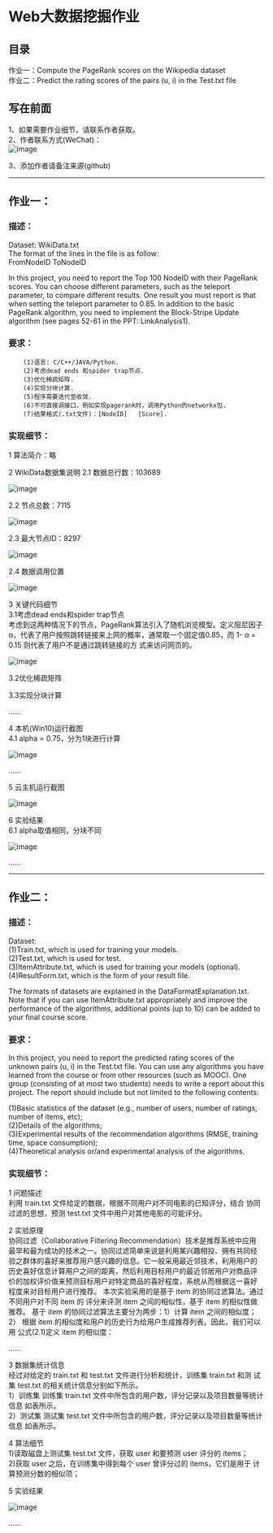 # Web大数据挖掘作业
## 目录
作业一：Compute the PageRank scores on the Wikipedia dataset  
作业二：Predict the rating scores of the pairs (u, i) in the Test.txt file

## 写在前面
1、如果需要作业细节，请联系作者获取。  
2、作者联系方式(WeChat)：  
![image](https://github.com/MIKUOOHASHI/WebBigDataMining/blob/main/all_needed_image/Hello.png)

3、添加作者请备注来源(github)

---------------------------------
## 作业一：
### 描述：
Dataset: WikiData.txt  
The format of the lines in the file is as follow:   
                 FromNodeID ToNodeID  
                 
In this project, you need to report the Top 100 NodeID with their PageRank scores. You can choose different parameters, such as the teleport parameter, to compare different results. One result you must report is that when setting the teleport parameter to 0.85.
In addition to the basic PageRank algorithm, you need to implement the Block-Stripe Update algorithm (see pages 52-61 in the PPT: LinkAnalysis1).

### 要求：
        (1)语言: C/C++/JAVA/Python.
        (2)考虑dead ends 和spider trap节点.
        (3)优化稀疏矩阵.
        (4)实现分块计算.
        (5)程序需要迭代至收敛.
        (6)不可直接调接口，例如实现pagerank时，调用Python的networkx包.
        (7)结果格式(.txt文件)：[NodeID]   [Score].
        
### 实现细节：
1 算法简介：略

2 WikiData数据集说明
  2.1 数据总行数：103689
  
  ![image](https://github.com/MIKUOOHASHI/WebBigDataMining/blob/main/all_needed_image/1.1.png)

  2.2 节点总数：7115
  
  ![image](https://github.com/MIKUOOHASHI/WebBigDataMining/blob/main/all_needed_image/1.2.png)

  2.3 最大节点ID：8297
  
  ![image](https://github.com/MIKUOOHASHI/WebBigDataMining/blob/main/all_needed_image/1.3.png)

  2.4 数据调用位置
  
  ![image](https://github.com/MIKUOOHASHI/WebBigDataMining/blob/main/all_needed_image/1.4.png)

3 关键代码细节  
  3.1考虑dead ends和spider trap节点  
  考虑到这两种情况下的节点，PageRank算法引入了随机浏览模型。定义阻尼因子α，代表了用户按照跳转链接来上网的概率，通常取一个固定值0.85，而 1- α = 0.15 则代表了用户不是通过跳转链接的方   式来访问网页的。
  
  ![image](https://github.com/MIKUOOHASHI/WebBigDataMining/blob/main/all_needed_image/1.5.png)

  3.2优化稀疏矩阵

  3.3实现分块计算

......

4 本机(Win10)运行截图  
  4.1	alpha = 0.75，分为1块进行计算
  
  ![image](https://github.com/MIKUOOHASHI/WebBigDataMining/blob/main/all_needed_image/1.6.png)

......

5 云主机运行截图

![image](https://github.com/MIKUOOHASHI/WebBigDataMining/blob/main/all_needed_image/1.7.png)

6 实验结果  
  6.1 alpha取值相同，分块不同
  
  ![image](https://github.com/MIKUOOHASHI/WebBigDataMining/blob/main/all_needed_image/1.8.png)

......

---------------------------------------
## 作业二：
### 描述：
Dataset:   
        (1)Train.txt, which is used for training your models.  
        (2)Test.txt, which is used for test.   
        (3)ItemAttribute.txt, which is used for training your models (optional).  
        (4)ResultForm.txt, which is the form of your result file.  
        
The formats of datasets are explained in the DataFormatExplanation.txt.   
Note that if you can use ItemAttribute.txt appropriately and improve the performance of the algorithms, additional points (up to 10) can be added to your final course score. 

### 要求：
In this project, you need to report the predicted rating scores of the unknown pairs (u, i) in the Test.txt file. You can use any algorithms you have learned from the course or from other resources (such as MOOC). One group (consisting of at most two students) needs to write a report about this project. The report should include but not limited to the following contents:

(1)Basic statistics of the dataset (e.g., number of users, number of ratings, number of items, etc);   
(2)Details of the algorithms;   
(3)Experimental results of the recommendation algorithms (RMSE, training time, space consumption);   
(4)Theoretical analysis or/and experimental analysis of the algorithms. 
        
### 实现细节：
1 问题描述  
利用 train.txt 文件给定的数据，根据不同用户对不同电影的已知评分，结合 协同过滤的思想，预测 test.txt 文件中用户对其他电影的可能评分。 

2 实验原理  
协同过滤（Collaborative Filtering Recommendation）技术是推荐系统中应用 最早和最为成功的技术之一。协同过滤简单来说是利用某兴趣相投、拥有共同经 验之群体的喜好来推荐用户感兴趣的信息。它一般采用最近邻技术，利用用户的 历史喜好信息计算用户之间的距离，然后利用目标用户的最近邻居用户对商品评 价的加权评价值来预测目标用户对特定商品的喜好程度，系统从而根据这一喜好 程度来对目标用户进行推荐。 本次实验采用的是基于 item 的协同过滤算法。通过不同用户对不同 item 的 评分来评测 item 之间的相似性，基于 item 的相似性做推荐。 基于 item 的协同过滤算法主要分为两步：1）计算 item 之间的相似度；2） 根据 item 的相似度和用户的历史行为给用户生成推荐列表。因此，我们可以用 公式(2.1)定义 item 的相似度： 

......

3 数据集统计信息   
经过对给定的 train.txt 和 test.txt 文件进行分析和统计，训练集 train.txt 和测 试集 test.txt 的相关统计信息分别如下所示。   
1）训练集 训练集 train.txt 文件中所包含的用户数，评分记录以及项目数量等统计信息 如表所示。   
2）测试集 测试集 test.txt 文件中所包含的用户数，评分记录以及项目数量等统计信息 如表所示。

4 算法细节   
1)读取磁盘上测试集 test.txt 文件，获取 user 和要预测 user 评分的 items；  
2)获取 user 之后，在训练集中得到每个 user 曾评分过的 items，它们是用于 计算预测分数的相似项； 

5 实验结果

![image](https://github.com/MIKUOOHASHI/WebBigDataMining/blob/main/all_needed_image/2.1.png)

......
